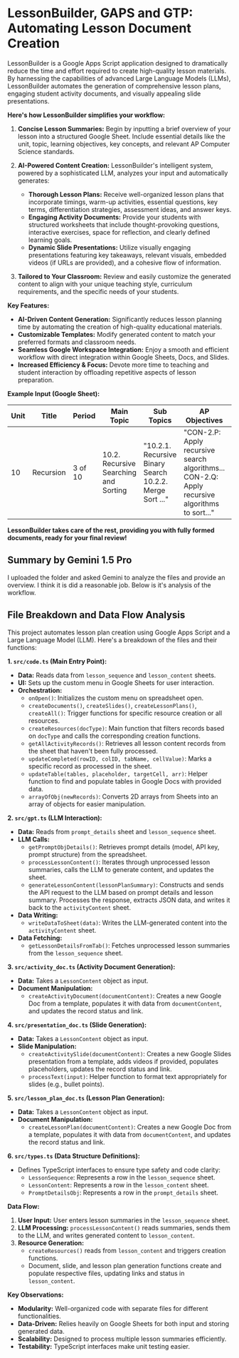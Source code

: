 # LessonBuilder, GAPS and GTP: Automating Lesson Document Creation

LessonBuilder is a Google Apps Script application designed to dramatically reduce the time and effort required to create high-quality lesson materials. By harnessing the capabilities of advanced Large Language Models (LLMs), LessonBuilder automates the generation of comprehensive lesson plans, engaging student activity documents, and visually appealing slide presentations.

**Here's how LessonBuilder simplifies your workflow:**

1. **Concise Lesson Summaries:** Begin by inputting a brief overview of your lesson into a structured Google Sheet. Include essential details like the unit, topic, learning objectives, key concepts, and relevant AP Computer Science standards.

2. **AI-Powered Content Creation:** LessonBuilder's intelligent system, powered by a sophisticated LLM, analyzes your input and automatically generates:

   - **Thorough Lesson Plans:** Receive well-organized lesson plans that incorporate timings, warm-up activities, essential questions, key terms, differentiation strategies, assessment ideas, and answer keys.
   - **Engaging Activity Documents:** Provide your students with structured worksheets that include thought-provoking questions, interactive exercises, space for reflection, and clearly defined learning goals.
   - **Dynamic Slide Presentations:** Utilize visually engaging presentations featuring key takeaways, relevant visuals, embedded videos (if URLs are provided), and a cohesive flow of information.

3. **Tailored to Your Classroom:** Review and easily customize the generated content to align with your unique teaching style, curriculum requirements, and the specific needs of your students.

**Key Features:**

- **AI-Driven Content Generation:** Significantly reduces lesson planning time by automating the creation of high-quality educational materials.
- **Customizable Templates:** Modify generated content to match your preferred formats and classroom needs.
- **Seamless Google Workspace Integration:** Enjoy a smooth and efficient workflow with direct integration within Google Sheets, Docs, and Slides.
- **Increased Efficiency & Focus:** Devote more time to teaching and student interaction by offloading repetitive aspects of lesson preparation.

**Example Input (Google Sheet):**

| Unit | Title     | Period  | Main Topic                            | Sub Topics                                               | AP Objectives                                                                                  | ... |
| ---- | --------- | ------- | ------------------------------------- | -------------------------------------------------------- | ---------------------------------------------------------------------------------------------- | --- |
| 10   | Recursion | 3 of 10 | 10.2. Recursive Searching and Sorting | "10.2.1. Recursive Binary Search 10.2.2. Merge Sort ..." | "CON-2.P: Apply recursive search algorithms... CON-2.Q: Apply recursive algorithms to sort..." |     |

**LessonBuilder takes care of the rest, providing you with fully formed documents, ready for your final review!**

## Summary by Gemini 1.5 Pro

I uploaded the folder and asked Gemini to analyze the files and provide an overview. I think it is did a reasonable job. Below is it's analysis of the workflow.

## File Breakdown and Data Flow Analysis

This project automates lesson plan creation using Google Apps Script and a Large Language Model (LLM). Here's a breakdown of the files and their functions:

**1. `src/code.ts` (Main Entry Point):**

- **Data:** Reads data from `lesson_sequence` and `lesson_content` sheets.
- **UI:** Sets up the custom menu in Google Sheets for user interaction.
- **Orchestration:**
  - `onOpen()`: Initializes the custom menu on spreadsheet open.
  - `createDocuments()`, `createSlides()`, `createLessonPlans()`, `createAll()`: Trigger functions for specific resource creation or all resources.
  - `createResources(docType)`: Main function that filters records based on `docType` and calls the corresponding creation functions.
  - `getAllActivityRecords()`: Retrieves all lesson content records from the sheet that haven't been fully processed.
  - `updateCompleted(rowID, colID, tabName, cellValue)`: Marks a specific record as processed in the sheet.
  - `updateTable(tables, placeholder, targetCell, arr)`: Helper function to find and populate tables in Google Docs with provided data.
  - `arrayOfObj(newRecords)`: Converts 2D arrays from Sheets into an array of objects for easier manipulation.

**2. `src/gpt.ts` (LLM Interaction):**

- **Data:** Reads from `prompt_details` sheet and `lesson_sequence` sheet.
- **LLM Calls:**
  - `getPromptObjDetails()`: Retrieves prompt details (model, API key, prompt structure) from the spreadsheet.
  - `processLessonContent()`: Iterates through unprocessed lesson summaries, calls the LLM to generate content, and updates the sheet.
  - `generateLessonContent(lessonPlanSummary)`: Constructs and sends the API request to the LLM based on prompt details and lesson summary. Processes the response, extracts JSON data, and writes it back to the `activityContent` sheet.
- **Data Writing:**
  - `writeDataToSheet(data)`: Writes the LLM-generated content into the `activityContent` sheet.
- **Data Fetching:**
  - `getLessonDetailsFromTab()`: Fetches unprocessed lesson summaries from the `lesson_sequence` sheet.

**3. `src/activity_doc.ts` (Activity Document Generation):**

- **Data:** Takes a `LessonContent` object as input.
- **Document Manipulation:**
  - `createActivityDocument(documentContent)`: Creates a new Google Doc from a template, populates it with data from `documentContent`, and updates the record status and link.

**4. `src/presentation_doc.ts` (Slide Generation):**

- **Data:** Takes a `LessonContent` object as input.
- **Slide Manipulation:**
  - `createActivitySlide(documentContent)`: Creates a new Google Slides presentation from a template, adds videos if provided, populates placeholders, updates the record status and link.
  - `processText(input)`: Helper function to format text appropriately for slides (e.g., bullet points).

**5. `src/lesson_plan_doc.ts` (Lesson Plan Generation):**

- **Data:** Takes a `LessonContent` object as input.
- **Document Manipulation:**
  - `createLessonPlan(documentContent)`: Creates a new Google Doc from a template, populates it with data from `documentContent`, and updates the record status and link.

**6. `src/types.ts` (Data Structure Definitions):**

- Defines TypeScript interfaces to ensure type safety and code clarity:
  - `LessonSequence`: Represents a row in the `lesson_sequence` sheet.
  - `LessonContent`: Represents a row in the `lesson_content` sheet.
  - `PromptDetailsObj`: Represents a row in the `prompt_details` sheet.

**Data Flow:**

1. **User Input:** User enters lesson summaries in the `lesson_sequence` sheet.
2. **LLM Processing:** `processLessonContent()` reads summaries, sends them to the LLM, and writes generated content to `lesson_content`.
3. **Resource Generation:**
   - `createResources()` reads from `lesson_content` and triggers creation functions.
   - Document, slide, and lesson plan generation functions create and populate respective files, updating links and status in `lesson_content`.

**Key Observations:**

- **Modularity:** Well-organized code with separate files for different functionalities.
- **Data-Driven:** Relies heavily on Google Sheets for both input and storing generated data.
- **Scalability:** Designed to process multiple lesson summaries efficiently.
- **Testability:** TypeScript interfaces make unit testing easier.
